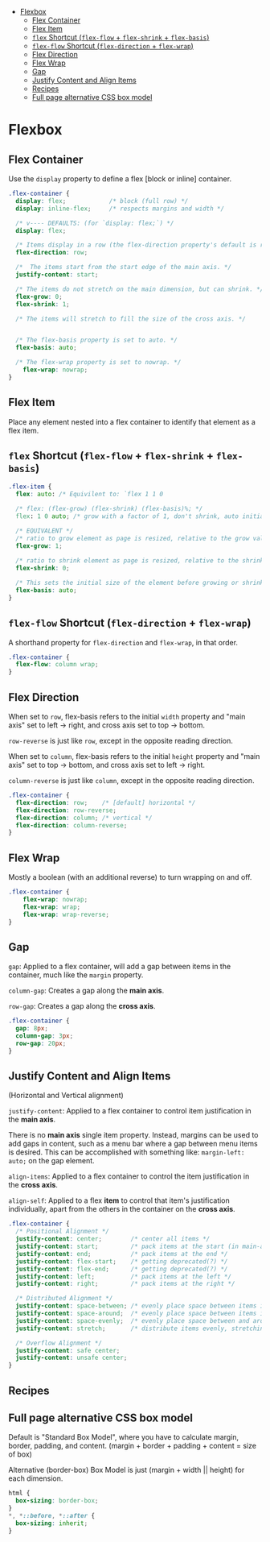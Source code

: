 - [Flexbox](#flexbox)
  - [Flex Container](#flex-container)
  - [Flex Item](#flex-item)
  - [`flex` Shortcut (`flex-flow` + `flex-shrink` + `flex-basis`)](#flex-shortcut-flex-flow--flex-shrink--flex-basis)
  - [`flex-flow` Shortcut (`flex-direction` + `flex-wrap`)](#flex-flow-shortcut-flex-direction--flex-wrap)
  - [Flex Direction](#flex-direction)
  - [Flex Wrap](#flex-wrap)
  - [Gap](#gap)
  - [Justify Content and Align Items](#justify-content-and-align-items)
  - [Recipes](#recipes)
  - [Full page alternative CSS box model](#full-page-alternative-css-box-model)

# Flexbox

## Flex Container

Use the `display` property to define a flex [block or inline] container.

``` css
.flex-container {
  display: flex;            /* block (full row) */
  display: inline-flex;     /* respects margins and width */

  /* v---- DEFAULTS: (for `display: flex;`) */
  display: flex;

  /* Items display in a row (the flex-direction property's default is row). */
  flex-direction: row;

  /*  The items start from the start edge of the main axis. */
  justify-content: start;

  /* The items do not stretch on the main dimension, but can shrink. */
  flex-grow: 0;
  flex-shrink: 1;

  /* The items will stretch to fill the size of the cross axis. */


  /* The flex-basis property is set to auto. */
  flex-basis: auto;

  /* The flex-wrap property is set to nowrap. */
    flex-wrap: nowrap;
}
```

## Flex Item

Place any element nested into a flex container to identify that element as a flex item.

## `flex` Shortcut (`flex-flow` + `flex-shrink` + `flex-basis`)

``` css
.flex-item {
  flex: auto: /* Equivilent to: `flex 1 1 0

  /* flex: (flex-grow) (flex-shrink) (flex-basis)%; */
  flex: 1 0 auto; /* grow with a factor of 1, don't shrink, auto initial size */

  /* EQUIVALENT */
  /* ratio to grow element as page is resized, relative to the grow value of sibling elements. */
  flex-grow: 1;
  
  /* ratio to shrink element as page is resized, relative to the shrink value of sibling elements. */
  flex-shrink: 0;

  /* This sets the initial size of the element before growing or shrinking and can affect behavior. Is overridden by the box-sizing property. */
  flex-basis: auto;
}
```
## `flex-flow` Shortcut (`flex-direction` + `flex-wrap`)

A shorthand property for `flex-direction` and `flex-wrap`, in that order.

``` css
.flex-container {
  flex-flow: column wrap;
}
```

## Flex Direction

When set to `row`, flex-basis refers to the initial `width` property and "main axis" set to left -> right, and cross axis set to top -> bottom.

`row-reverse` is just like `row`, except in the opposite reading direction.

When set to `column`, flex-basis refers to the initial `height` property and "main axis" set to top -> bottom, and cross axis set to left -> right.

`column-reverse` is just like `column`, except in the opposite reading direction.

``` css
.flex-container {
  flex-direction: row;    /* [default] horizontal */
  flex-direction: row-reverse;
  flex-direction: column; /* vertical */
  flex-direction: column-reverse;
}
```

## Flex Wrap

Mostly a boolean (with an additional reverse) to turn wrapping on and off.

``` css
.flex-container {
    flex-wrap: nowrap;
    flex-wrap: wrap;
    flex-wrap: wrap-reverse;
}
```

## Gap

`gap`: Applied to a flex container, will add a gap between items in the container, much like the `margin` property.

`column-gap`: Creates a gap along the **main axis**.

`row-gap`: Creates a gap along the **cross axis**.

``` css
.flex-container {
  gap: 8px;
  column-gap: 3px;
  row-gap: 20px;  
}
```

## Justify Content and Align Items

(Horizontal and Vertical alignment)

`justify-content`: Applied to a flex container to control item justification in the **main axis**.

There is no **main axis** single item property. Instead, margins can be used to add gaps in content, such as a menu bar where a gap between menu items is desired. This can be accomplished with something like: `margin-left: auto;` on the gap element.

`align-items`: Applied to a flex container to control the item justification in the **cross axis**.

`align-self`: Applied to a flex **item** to control that item's justification individually, apart from the others in the container on the **cross axis**.


``` css
.flex-container {
  /* Positional Alignment */
  justify-content: center;        /* center all items */
  justify-content: start;         /* pack items at the start (in main-axis direction) */
  justify-content: end;           /* pack items at the end */
  justify-content: flex-start;    /* getting deprecated(?) */
  justify-content: flex-end;      /* getting deprecated(?) */
  justify-content: left;          /* pack items at the left */
  justify-content: right;         /* pack items at the right */

  /* Distributed Alignment */
  justify-content: space-between; /* evenly place space between items in container */
  justify-content: space-around;  /* evenly place space between items in container with half size space at edges */
  justify-content: space-evenly;  /* evenly place space between and around items in container */
  justify-content: stretch;       /* distribute items evenly, stretching items with 'aut'-size property */

  /* Overflow Alignment */
  justify-content: safe center;
  justify-content: unsafe center;
}
```









## Recipes

## Full page alternative CSS box model

Default is "Standard Box Model", where you have to calculate margin, border, padding, and content. (margin + border + padding + content = size of box)

Alternative (border-box) Box Model is just (margin + width || height) for each dimension.

``` css
html {
  box-sizing: border-box;
}
*, *::before, *::after {
  box-sizing: inherit;
}
```